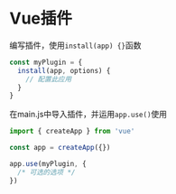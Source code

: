 # Vue插件

编写插件，使用`install(app) {}`函数

```javascript
const myPlugin = {
  install(app, options) {
    // 配置此应用
  }
}
```

在main.js中导入插件，并运用`app.use()`使用

```javascript
import { createApp } from 'vue'

const app = createApp({})

app.use(myPlugin, {
  /* 可选的选项 */
})
```

